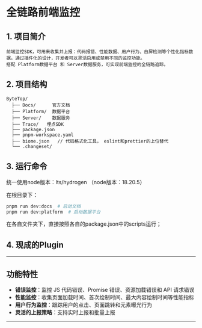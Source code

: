 # 全链路前端监控

## 1. 项目简介

```
前端监控SDK，可用来收集并上报：代码报错、性能数据、用户行为、白屏检测等个性化指标数据。通过插件化的设计，开发者可以灵活启用或禁用不同的监控功能。
搭配 Platform数据平台 和 Server数据服务，可实现前端监控的全链路追踪。
```

## 2. 项目结构

```
ByteTop/
  ├── Docs/      官方文档
  ├── Platform/  数据平台
  ├── Server/    数据服务
  ├── Trace/   埋点SDK
  ├── package.json
  ├── pnpm-workspace.yaml
  ├── biome.json   // 代码格式化工具， eslint和prettier的上位替代
  └── .changeset/
```

## 3. 运行命令

统一使用node版本：lts/hydrogen （node版本：18.20.5）

在根目录下：
```sh
pnpm run dev:docs  # 启动文档
pnpm run dev:platform  # 启动数据平台
```

在各自文件夹下，直接按照各自的package.json中的scripts运行；
## 4. 现成的Plugin
---

## 功能特性
- **错误监控**：监控 JS 代码错误、Promise 错误、资源加载错误和 API 请求错误
- **性能监控**：收集页面加载时间、首次绘制时间、最大内容绘制时间等性能指标
- **用户行为监控**：跟踪用户的点击、页面跳转和元素曝光行为
- **灵活的上报策略**：支持实时上报和批量上报

---
